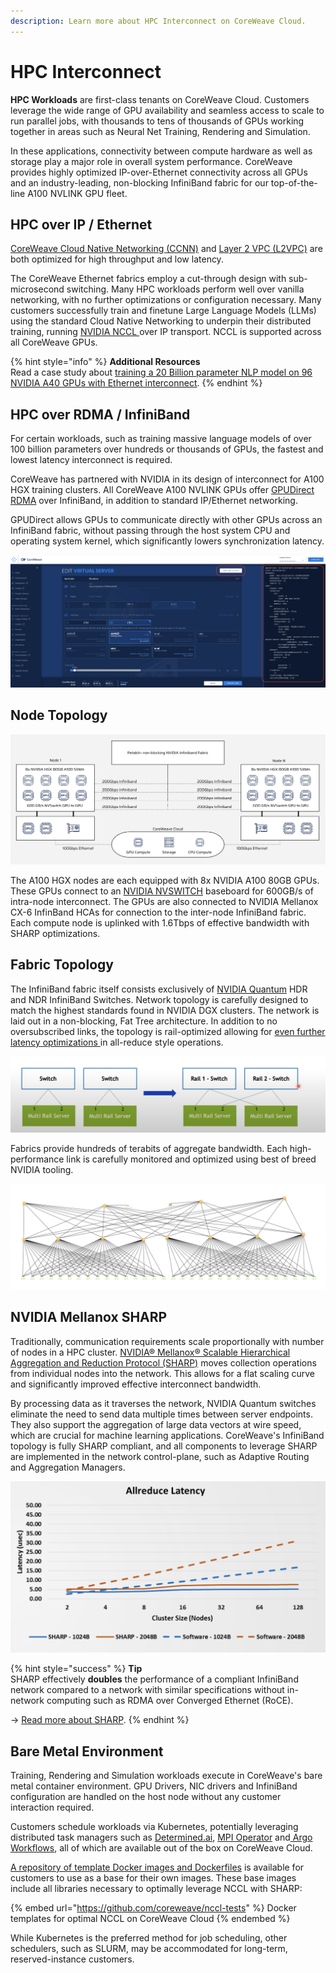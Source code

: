 ```yaml
---
description: Learn more about HPC Interconnect on CoreWeave Cloud.
---
```


# HPC Interconnect

**HPC Workloads** are first-class tenants on CoreWeave Cloud. Customers leverage the wide range of GPU availability and seamless access to scale to run parallel jobs, with thousands to tens of thousands of GPUs working together in areas such as Neural Net Training, Rendering and Simulation.

In these applications, connectivity between compute hardware as well as storage play a major role in overall system performance. CoreWeave provides highly optimized IP-over-Ethernet connectivity across all GPUs and an industry-leading, non-blocking InfiniBand fabric for our top-of-the-line A100 NVLINK GPU fleet.

## HPC over IP / Ethernet

[CoreWeave Cloud Native Networking (CCNN)](coreweave-cloud-native-networking-ccnn.md) and [Layer 2 VPC (L2VPC)](layer-2-vpc-l2vpc/) are both optimized for high throughput and low latency.

The CoreWeave Ethernet fabrics employ a cut-through design with sub-microsecond switching. Many HPC workloads perform well over vanilla networking, with no further optimizations or configuration necessary. Many customers successfully train and finetune Large Language Models (LLMs) using the standard Cloud Native Networking to underpin their distributed training, running [NVIDIA NCCL ](https://developer.nvidia.com/nccl)over IP transport. NCCL is supported across all CoreWeave GPUs.

{% hint style="info" %}
**Additional Resources**\
Read a case study about [training a 20 Billion parameter NLP model on 96 NVIDIA A40 GPUs with Ethernet interconnect](https://www.coreweave.com/blog/coreweave-and-bit192-inc-help-gpt-neox-20b-reach-japan).
{% endhint %}

## HPC over RDMA / InfiniBand

For certain workloads, such as training massive language models of over 100 billion parameters over hundreds or thousands of GPUs, the fastest and lowest latency interconnect is required.

CoreWeave has partnered with NVIDIA in its design of interconnect for A100 HGX training clusters. All CoreWeave A100 NVLINK GPUs offer [GPUDirect RDMA](https://developer.nvidia.com/gpudirect) over InfiniBand, in addition to standard IP/Ethernet networking.

GPUDirect allows GPUs to communicate directly with other GPUs across an InfiniBand fabric, without passing through the host system CPU and operating system kernel, which significantly lowers synchronization latency.

![NVIDIA Mellanox Quantum leaf switches in the CoreWeave LAS1 datacenter](<../../.gitbook/assets/image (1) (1) (2).png>)

## **Node Topology**

![](<../../.gitbook/assets/image (11) (2).png>)

The A100 HGX nodes are each equipped with 8x NVIDIA A100 80GB GPUs. These GPUs connect to an [NVIDIA NVSWITCH](https://www.nvidia.com/en-us/data-center/nvlink/) baseboard for 600GB/s of intra-node interconnect. The GPUs are also connected to NVIDIA Mellanox CX-6 InfinBand HCAs for connection to the inter-node InfiniBand fabric. Each compute node is uplinked with 1.6Tbps of effective bandwidth with SHARP optimizations.

## **Fabric Topology**

The InfiniBand fabric itself consists exclusively of [NVIDIA Quantum](https://www.nvidia.com/en-us/networking/quantum2/) HDR and NDR InfiniBand Switches. Network topology is carefully designed to match the highest standards found in NVIDIA DGX clusters. The network is laid out in a non-blocking, Fat Tree architecture. In addition to no oversubscribed links, the topology is rail-optimized allowing for [even further latency optimizations ](https://developer.nvidia.com/blog/doubling-all2all-performance-with-nvidia-collective-communication-library-2-12/)in all-reduce style operations.

![Rail-Optimized design](<../../.gitbook/assets/Screen Shot 2022-06-16 at 10.09.10 PM (1).png>)

Fabrics provide hundreds of terabits of aggregate bandwidth. Each high-performance link is carefully monitored and optimized using best of breed NVIDIA tooling.

![Topology of typical CoreWeave HGX A100 Cluster](<../../.gitbook/assets/image (10) (1) (1).png>)

## NVIDIA Mellanox SHARP

Traditionally, communication requirements scale proportionally with number of nodes in a HPC cluster. [NVIDIA® Mellanox® Scalable Hierarchical Aggregation and Reduction Protocol (SHARP)](https://docs.nvidia.com/networking/display/sharpv270) moves collection operations from individual nodes into the network. This allows for a flat scaling curve and significantly improved effective interconnect bandwidth.

By processing data as it traverses the network, NVIDIA Quantum switches eliminate the need to send data multiple times between server endpoints. They also support the aggregation of large data vectors at wire speed, which are crucial for machine learning applications. CoreWeave's InfiniBand topology is fully SHARP compliant, and all components to leverage SHARP are implemented in the network control-plane, such as Adaptive Routing and Aggregation Managers.

![](<../../.gitbook/assets/Screen Shot 2022-07-20 at 9.35.44 PM (1).png>)

{% hint style="success" %}
**Tip**\
SHARP effectively **doubles** the performance of a compliant InfiniBand network compared to a network with similar specifications without in-network computing such as RDMA over Converged Ethernet (RoCE).

\-> [Read more about SHARP](https://on-demand.gputechconf.com/ai-conference-2019/T6-5\_\_Qingchung%20Song\(Mellanox\)\_Mellanox%20In-Network%20Computing%20for%20AI%20and%20the%20development%20with%20NVIDIA\_Final.pdf).
{% endhint %}

## Bare Metal Environment

Training, Rendering and Simulation workloads execute in CoreWeave's bare metal container environment. GPU Drivers, NIC drivers and InfiniBand configuration are handled on the host node without any customer interaction required.

Customers schedule workloads via Kubernetes, potentially leveraging distributed task managers such as [Determined.ai](https://www.determined.ai/), [MPI Operator](https://github.com/kubeflow/mpi-operator) and[ Argo Workflows](../../../workflows/argo.md), all of which are available out of the box on CoreWeave Cloud.

[A repository of template Docker images and Dockerfiles](https://github.com/coreweave/nccl-tests) is available for customers to use as a base for their own images. These base images include all libraries necessary to optimally leverage NCCL with SHARP:

{% embed url="https://github.com/coreweave/nccl-tests" %}
Docker templates for optimal NCCL on CoreWeave Cloud
{% endembed %}

While Kubernetes is the preferred method for job scheduling, other schedulers, such as SLURM, may be accommodated for long-term, reserved-instance customers.
